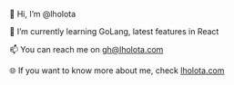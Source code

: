 👋 Hi, I’m @lholota

🌱 I’m currently learning GoLang, latest features in React

📫 You can reach me on gh@lholota.com

🌐 If you want to know more about me, check [lholota.com](https://lholota.com)

<!---
lholota/lholota is a ✨ special ✨ repository because its `README.md` (this file) appears on your GitHub profile.
You can click the Preview link to take a look at your changes.
--->
